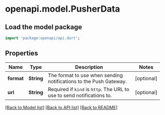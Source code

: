 # openapi.model.PusherData

## Load the model package
```dart
import 'package:openapi/api.dart';
```

## Properties
Name | Type | Description | Notes
------------ | ------------- | ------------- | -------------
**format** | **String** | The format to use when sending notifications to the Push Gateway. | [optional] 
**url** | **String** | Required if `kind` is `http`. The URL to use to send notifications to. | [optional] 

[[Back to Model list]](../README.md#documentation-for-models) [[Back to API list]](../README.md#documentation-for-api-endpoints) [[Back to README]](../README.md)


